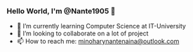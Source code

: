 ### Hello World, I'm @Nante1905 👋
- 🌱 I’m currently learning Computer Science at IT-University
- 🍕 I’m looking to collaborate on a lot of project
- 📫 How to reach me: minoharynantenaina@outlook.com
<!--
**Nante1905/Nante1905** is a ✨ _special_ ✨ repository because its `README.md` (this file) appears on your GitHub profile.

Here are some ideas to get you started:

- 🔭 I’m currently working on ...
- 🌱 I’m currently learning ...
- 👯 I’m looking to collaborate on ...
- 🤔 I’m looking for help with ...
- 💬 Ask me about ...
- 📫 How to reach me: ...
- 😄 Pronouns: ...
- ⚡ Fun fact: ...
-->

